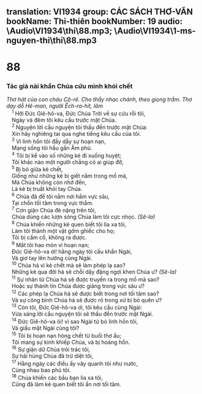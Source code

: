 translation: VI1934
group: CÁC SÁCH THƠ-VĂN
bookName: Thi-thiên 
bookNumber: 19
audio: \Audio\VI1934\thi\88.mp3; \Audio\VI1934\1-ms-nguyen-thi\thi\88.mp3
-------

<div class="title"><h1>88</h1><h3>Tác giả nài khẩn Chúa cứu mình khỏi chết</h3><i>Thơ hát của con cháu Cô-rê. Cho thầy nhạc chánh, theo giọng trầm. Thơ dạy dỗ Hê-man, người Ếch-ra-hít, làm</i></div>
<span class="verse thi_88_1"> <sup>1</sup> Hỡi Đức Giê-hô-va, Đức Chúa Trời về sự cứu rỗi tôi, <br/> Ngày và đêm tôi kêu cầu trước mặt Chúa. <br/></span>
<span class="verse thi_88_2"> <sup>2</sup> Nguyện lời cầu nguyện tôi thấu đến trước mặt Chúa: <br/> Xin hãy nghiêng tai qua nghe tiếng kêu cầu của tôi. <br/></span>
<span class="verse thi_88_3"> <sup>3</sup> Vì linh hồn tôi đầy dẫy sự hoạn nạn, <br/> Mạng sống tôi hầu gần Âm phủ. <br/></span>
<span class="verse thi_88_4"> <sup>4</sup> Tôi bị kể vào số những kẻ đi xuống huyệt; <br/> Tôi khác nào một người chẳng có ai giúp đỡ, <br/></span>
<span class="verse thi_88_5"> <sup>5</sup> Bị bỏ giữa kẻ chết, <br/> Giống như những kẻ bị giết nằm trong mồ mả, <br/> Mà Chúa không còn nhớ đến, <br/> Là kẻ bị truất khỏi tay Chúa. <br/></span>
<span class="verse thi_88_6"> <sup>6</sup> Chúa đã để tôi nằm nơi hầm vực sâu, <br/> Tại chốn tối tăm trong vực thẳm. <br/></span>
<span class="verse thi_88_7"> <sup>7</sup> Cơn giận Chúa đè nặng trên tôi, <br/> Chúa dùng các lượn sóng Chúa làm tôi cực nhọc. <em>(Sê-la)</em><br/></span>
<span class="verse thi_88_8"> <sup>8</sup> Chúa khiến những kẻ quen biết tôi lìa xa tôi, <br/> Làm tôi thành một vật gớm ghiếc cho họ; <br/> Tôi bị cấm cố, không ra được. <br/></span>
<span class="verse thi_88_9"> <sup>9</sup> Mắt tôi hao mòn vì hoạn nạn; <br/> Đức Giê-hô-va ơi! hằng ngày tôi cầu khẩn Ngài, <br/> Và giơ tay lên hướng cùng Ngài. <br/></span>
<span class="verse thi_88_10"> <sup>10</sup> Chúa há vì kẻ chết mà sẽ làm phép lạ sao? <br/> Những kẻ qua đời há sẽ chỗi dậy đặng ngợi khen Chúa ư? <em>(Sê-la)</em><br/></span>
<span class="verse thi_88_11"> <sup>11</sup> Sự nhân từ Chúa há sẽ được truyền ra trong mồ mả sao? <br/> Hoặc sự thành tín Chúa được giảng trong vực sâu ư? <br/></span>
<span class="verse thi_88_12"> <sup>12</sup> Các phép lạ Chúa há sẽ được biết trong nơi tối tăm sao? <br/> Và sự công bình Chúa há sẽ được rõ trong xứ bị bỏ quên ư? <br/></span>
<span class="verse thi_88_13"> <sup>13</sup> Còn tôi, Đức Giê-hô-va ơi, tôi kêu cầu cùng Ngài: <br/> Vừa sáng lời cầu nguyện tôi sẽ thấu đến trước mặt Ngài. <br/></span>
<span class="verse thi_88_14"> <sup>14</sup> Đức Giê-hô-va ôi! vì sao Ngài từ bỏ linh hồn tôi, <br/> Và giấu mặt Ngài cùng tôi? <br/></span>
<span class="verse thi_88_15"> <sup>15</sup> Tôi bị hoạn nạn hòng chết từ buổi thơ ấu; <br/> Tôi mang sự kinh khiếp Chúa, và bị hoảng hồn. <br/></span>
<span class="verse thi_88_16"> <sup>16</sup> Sự giận dữ Chúa trôi trác tôi, <br/> Sự hãi hùng Chúa đã trừ diệt tôi, <br/></span>
<span class="verse thi_88_17"> <sup>17</sup> Hằng ngày các điều ấy vây quanh tôi như nước, <br/> Cùng nhau bao phủ tôi. <br/></span>
<span class="verse thi_88_18"> <sup>18</sup> Chúa khiến các bầu bạn lìa xa tôi, <br/> Cũng đã làm kẻ quen biết tôi ẩn nơi tối tăm. <br/></span>
